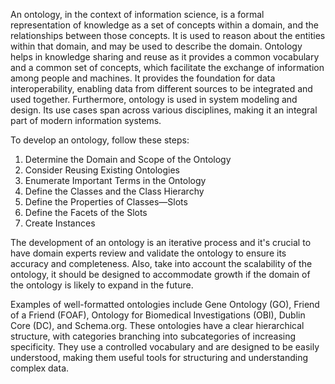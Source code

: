 An ontology, in the context of information science, is a formal representation of knowledge as a set of concepts within a domain, and the relationships between those concepts. It is used to reason about the entities within that domain, and may be used to describe the domain. Ontology helps in knowledge sharing and reuse as it provides a common vocabulary and a common set of concepts, which facilitate the exchange of information among people and machines. It provides the foundation for data interoperability, enabling data from different sources to be integrated and used together. Furthermore, ontology is used in system modeling and design. Its use cases span across various disciplines, making it an integral part of modern information systems.

To develop an ontology, follow these steps:
1. Determine the Domain and Scope of the Ontology
2. Consider Reusing Existing Ontologies
3. Enumerate Important Terms in the Ontology
4. Define the Classes and the Class Hierarchy
5. Define the Properties of Classes—Slots
6. Define the Facets of the Slots
7. Create Instances

The development of an ontology is an iterative process and it's crucial to have domain experts review and validate the ontology to ensure its accuracy and completeness. Also, take into account the scalability of the ontology, it should be designed to accommodate growth if the domain of the ontology is likely to expand in the future. 

Examples of well-formatted ontologies include Gene Ontology (GO), Friend of a Friend (FOAF), Ontology for Biomedical Investigations (OBI), Dublin Core (DC), and Schema.org. These ontologies have a clear hierarchical structure, with categories branching into subcategories of increasing specificity. They use a controlled vocabulary and are designed to be easily understood, making them useful tools for structuring and understanding complex data.